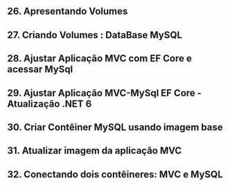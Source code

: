 
## 26. Apresentando Volumes

## 27. Criando Volumes : DataBase MySQL

## 28. Ajustar Aplicação MVC com EF Core e acessar MySql

## 29. Ajustar Aplicação MVC-MySql EF Core - Atualização .NET 6

## 30. Criar Contêiner MySQL usando imagem base

## 31. Atualizar imagem da aplicação MVC

## 32. Conectando dois contêineres: MVC e MySQL